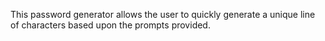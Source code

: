 This password generator allows the user to quickly generate a unique line of characters based upon the prompts provided. 